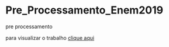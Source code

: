 # Pre_Processamento_Enem2019

pre processamento 

para visualizar o trabalho [clique aqui](https://htmlpreview.github.io/https://github.com/goncalves-sergio/Pre_Processamento_Enem2019/blob/main/Enem2019_Limpeza.html)
